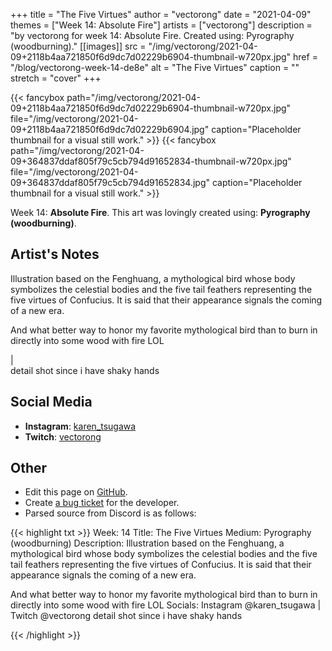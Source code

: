 +++
title =       "The Five Virtues"
author =      "vectorong"
date =        "2021-04-09"
themes =      ["Week 14: Absolute Fire"]
artists =     ["vectorong"]
description = "by vectorong for week 14: Absolute Fire. Created using: Pyrography (woodburning)."
[[images]]
      src = "/img/vectorong/2021-04-09+2118b4aa721850f6d9dc7d02229b6904-thumbnail-w720px.jpg"
      href = "/blog/vectorong-week-14-de8e"
      alt = "The Five Virtues"
      caption = ""
      stretch = "cover"
+++

{{< fancybox path="/img/vectorong/2021-04-09+2118b4aa721850f6d9dc7d02229b6904-thumbnail-w720px.jpg" file="/img/vectorong/2021-04-09+2118b4aa721850f6d9dc7d02229b6904.jpg" caption="Placeholder thumbnail for a visual still work." >}}
{{< fancybox path="/img/vectorong/2021-04-09+364837ddaf805f79c5cb794d91652834-thumbnail-w720px.jpg" file="/img/vectorong/2021-04-09+364837ddaf805f79c5cb794d91652834.jpg" caption="Placeholder thumbnail for a visual still work." >}}


Week 14: **Absolute Fire**. This art was lovingly created using: **Pyrography (woodburning)**.

## Artist's Notes

Illustration based on the Fenghuang, a mythological bird whose body symbolizes the celestial bodies and the five tail feathers representing the five virtues of Confucius. It is said that their appearance signals the coming of a new era.

And what better way to honor my favorite mythological bird than to burn in directly into some wood with fire LOL

|  
detail shot since i have shaky hands

## Social Media

- **Instagram**: <a href='https://instagram.com/karen_tsugawa' target='_blank'>karen_tsugawa</a>
- **Twitch**: <a href='https://twitch.tv/vectorong' target='_blank'>vectorong</a>

## Other

- Edit this page on [GitHub](https://github.com/teaminkling/web-refresh/edit/main/content/blog/vectorong-week-14-de8e.md).
- Create [a bug ticket](https://github.com/teaminkling/web-refresh/issues/new?assignees=&labels=bug&template=problem-report.md&title=) for the developer.
- Parsed source from Discord is as follows:

{{< highlight txt >}}
Week: 14
Title: The Five Virtues
Medium: Pyrography (woodburning)
Description: Illustration based on the Fenghuang, a mythological bird whose body symbolizes the celestial bodies and the five tail feathers representing the five virtues of Confucius. It is said that their appearance signals the coming of a new era.

And what better way to honor my favorite mythological bird than to burn in directly into some wood with fire LOL
Socials: Instagram @karen_tsugawa  |  Twitch @vectorong
detail shot since i have shaky hands

{{< /highlight >}}